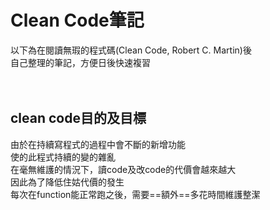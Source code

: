 # Clean Code筆記

以下為在閱讀無瑕的程式碼(Clean Code, Robert C. Martin)後<br>
自己整理的筆記，方便日後快速複習
<br>
<br>
<br>

clean code目的及目標
-------------
由於在持續寫程式的過程中會不斷的新增功能<br>
使的此程式持續的變的雜亂<br>
在毫無維護的情況下，讀code及改code的代價會越來越大<br>
因此為了降低住姑代價的發生<br>
每次在function能正常跑之後，需要==額外==多花時間維護整潔<br>


